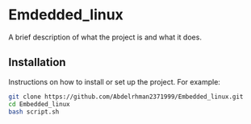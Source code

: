 # Emdedded_linux

A brief description of what the project is and what it does.

## Installation

Instructions on how to install or set up the project. For example:

```bash
git clone https://github.com/Abdelrhman2371999/Embedded_linux.git
cd Embedded_linux
bash script.sh

